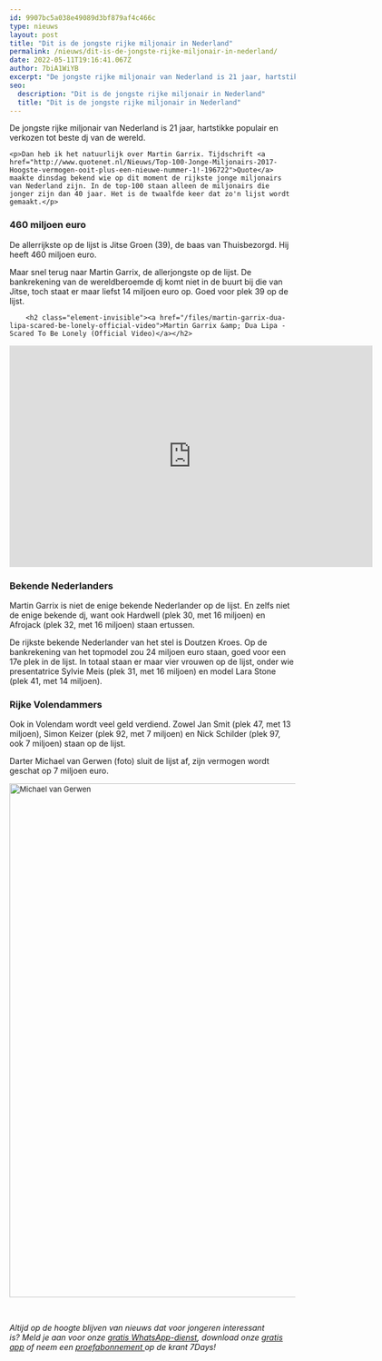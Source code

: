 ```yaml
---
id: 9907bc5a038e49089d3bf879af4c466c
type: nieuws
layout: post
title: "Dit is de jongste rijke miljonair in Nederland"
permalink: /nieuws/dit-is-de-jongste-rijke-miljonair-in-nederland/
date: 2022-05-11T19:16:41.067Z
author: 7biA1WiYB
excerpt: "De jongste rijke miljonair van Nederland is 21 jaar, hartstikke populair en verkozen tot beste dj van de wereld.   "
seo:
  description: "Dit is de jongste rijke miljonair in Nederland"
  title: "Dit is de jongste rijke miljonair in Nederland"
---
```

De jongste rijke miljonair van Nederland is 21 jaar, hartstikke populair en verkozen tot beste dj van de wereld.   

    <p>Dan heb ik het natuurlijk over Martin Garrix. Tijdschrift <a href="http://www.quotenet.nl/Nieuws/Top-100-Jonge-Miljonairs-2017-Hoogste-vermogen-ooit-plus-een-nieuwe-nummer-1!-196722">Quote</a> maakte dinsdag bekend wie op dit moment de rijkste jonge miljonairs van Nederland zijn. In de top-100 staan alleen de miljonairs die jonger zijn dan 40 jaar. Het is de twaalfde keer dat zo'n lijst wordt gemaakt.</p>
<h3>460 miljoen euro</h3>
<p>De allerrijkste op de lijst is Jitse Groen (39), de baas van Thuisbezorgd. Hij heeft 460 miljoen euro.</p>
<p>Maar snel terug naar Martin Garrix, de allerjongste op de lijst. De bankrekening van de wereldberoemde dj komt niet in de buurt bij die van Jitse, toch staat er maar liefst 14 miljoen euro op. Goed voor plek 39 op de lijst.</p>
<p><div class="media media-element-container media-default"><div id="file-417353" class="file file-video file-video-youtube">

        <h2 class="element-invisible"><a href="/files/martin-garrix-dua-lipa-scared-be-lonely-official-video">Martin Garrix &amp; Dua Lipa - Scared To Be Lonely (Official Video)</a></h2>
    
  
  <div class="content">
    <div class="media-youtube-video file media-element file-default media-youtube-1">
  <iframe class="media-youtube-player" width="640" height="390" title="Martin Garrix &amp; Dua Lipa - Scared To Be Lonely (Official Video)" src="https://www.youtube.com/embed/e2vBLd5Egnk?wmode=opaque&controls=" name="Martin Garrix &amp; Dua Lipa - Scared To Be Lonely (Official Video)" frameborder="0" allowfullscreen="">Video van Martin Garrix &amp;amp; Dua Lipa - Scared To Be Lonely (Official Video)</iframe>
</div>
  </div>

  
</div>
</div>
<h3>Bekende Nederlanders</h3>
<p>Martin Garrix is niet de enige bekende Nederlander op de lijst. En zelfs niet de enige bekende dj, want ook Hardwell (plek 30, met 16 miljoen) en Afrojack (plek 32, met 16 miljoen) staan ertussen.</p>
<p>De rijkste bekende Nederlander van het stel is Doutzen Kroes. Op de bankrekening van het topmodel zou 24 miljoen euro staan, goed voor een 17e plek in de lijst. In totaal staan er maar vier vrouwen op de lijst, onder wie presentatrice Sylvie Meis (plek 31, met 16 miljoen) en model Lara Stone (plek 41, met 14 miljoen).</p>
<h3>Rijke Volendammers</h3>
<p>Ook in Volendam wordt veel geld verdiend. Zowel Jan Smit (plek 47, met 13 miljoen), Simon Keizer (plek 92, met 7 miljoen) en Nick Schilder (plek 97, ook 7 miljoen) staan op de lijst.</p>
<p>Darter Michael van Gerwen (foto) sluit de lijst af, zijn vermogen wordt geschat op 7 miljoen euro.</p>
<p><div class="media media-element-container media-default"><div id="file-417359" class="file file-image file-image-png">

        
  
  <div class="content">
    <img alt="Michael van Gerwen" title="Foto: ANP" height="905" width="1527" style="font-size: 13.008px;" class="media-element file-default" data-delta="1" src="https://original.sevendays.nl/sites/default/files/Michael%20van%20Gerwen%20ANP.png">  </div>

  
</div>
</div>
<p> </p>
<p><em>Altijd op de hoogte blijven van nieuws dat voor jongeren interessant is? Meld je aan voor onze </em><a href="https://original.sevendays.nl/whatsapp"><em>gratis WhatsApp-dienst</em></a><em>, download onze </em><a href="https://original.sevendays.nl/app"><em>gratis app</em></a><em> of neem een </em><a href="https://abonneren.sevendays.nl/abonneren/abonnementen/ae/artikel"><em>proefabonnement </em></a><em>op de krant 7Days!</em></p>  
